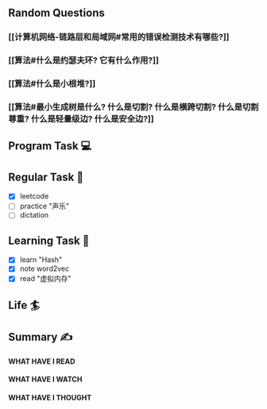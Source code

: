 ## Random Questions
### [[计算机网络-链路层和局域网#常用的错误检测技术有哪些?]]

### [[算法#什么是约瑟夫环? 它有什么作用?]]

### [[算法#什么是小根堆?]]

### [[算法#最小生成树是什么? 什么是切割? 什么是横跨切割? 什么是切割尊重? 什么是轻量级边? 什么是安全边?]]



## Program Task  💻

## Regular Task  🤡
- [x] leetcode
- [ ] practice "声乐"
- [ ] dictation

## Learning Task 🎯
- [x] learn "Hash"
- [x] note word2vec
- [x] read "虚拟内存"
## Life 🏄

## Summary ✍
####  WHAT HAVE I READ

#### WHAT HAVE I WATCH

#### WHAT HAVE I THOUGHT
